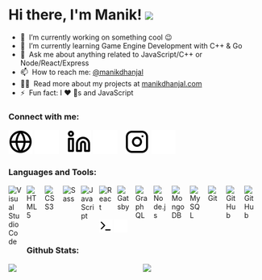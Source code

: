 # Hi there, I'm Manik! <img src="https://media.giphy.com/media/hvRJCLFzcasrR4ia7z/giphy.gif" width="5%">

- 🔭 &nbsp;I’m currently working on something cool :wink:
- 🌱 &nbsp;I’m currently learning Game Engine Development with C++ & Go
- 💬 &nbsp;Ask me about anything related to JavaScript/C++ or Node/React/Express
- 📫 &nbsp;How to reach me: [@manikdhanjal](https://www.linkedin.com/in/manik-s-d/)
- 👨‍💻 &nbsp;Read more about my projects at [manikdhanjal.com](https://www.manikdhanjal.com/)
- ⚡ &nbsp;Fun fact: I :heart: :dog:s and JavaScript


### Connect with me:

[![website](./img/globe-light.svg)](https://manikdhanjal.com#gh-light-mode-only)
[![website](./img/globe-dark.svg)](https://manikdhanjal.com#gh-dark-mode-only)
&nbsp;&nbsp;
[![website](./img/linkedin-light.svg)](https://www.linkedin.com/in/manik-s-d/#gh-light-mode-only)
[![website](./img/linkedin-dark.svg)](https://www.linkedin.com/in/manik-s-d/#gh-dark-mode-only)
&nbsp;&nbsp;
[![website](./img/instagram-light.svg)](https://www.instagram.com/manik_dhanjal/#gh-light-mode-only)
[![website](./img/instagram-dark.svg)](https://www.instagram.com/manik_dhanjal/#gh-dark-mode-only)

### Languages and Tools:

<img align="left" alt="Visual Studio Code" width="26px" src="https://cdn.jsdelivr.net/gh/devicons/devicon/icons/vscode/vscode-original.svg" style="padding-right:10px;" />
<img align="left" alt="HTML5" width="26px" src="https://cdn.jsdelivr.net/gh/devicons/devicon/icons/html5/html5-original.svg" style="padding-right:10px;" />
<img align="left" alt="CSS3" width="26px" src="https://cdn.jsdelivr.net/gh/devicons/devicon/icons/css3/css3-original.svg" style="padding-right:10px;" />
<img align="left" alt="Sass" width="26px" src="https://cdn.jsdelivr.net/gh/devicons/devicon/icons/sass/sass-original.svg" style="padding-right:10px;" />
<img align="left" alt="JavaScript" width="26px" src="https://cdn.jsdelivr.net/gh/devicons/devicon/icons/javascript/javascript-original.svg" style="padding-right:10px;" />
<img align="left" alt="React" width="26px" src="https://cdn.jsdelivr.net/gh/devicons/devicon/icons/react/react-original.svg" style="padding-right:10px;" />
<img align="left" alt="Gatsby" width="26px" src="https://cdn.jsdelivr.net/gh/devicons/devicon/icons/gatsby/gatsby-original.svg" style="padding-right:10px;" />
<img align="left" alt="GraphQL" width="26px" src="https://cdn.jsdelivr.net/gh/devicons/devicon/icons/graphql/graphql-plain.svg" style="padding-right:10px;" />
<img align="left" alt="Node.js" width="26px" src="https://cdn.jsdelivr.net/gh/devicons/devicon/icons/nodejs/nodejs-original.svg" style="padding-right:10px;" />
<img align="left" alt="MongoDB" width="26px" src="https://cdn.jsdelivr.net/gh/devicons/devicon/icons/mongodb/mongodb-original.svg" style="padding-right:10px;" />
<img align="left" alt="MySQL" width="26px" src="https://cdn.jsdelivr.net/gh/devicons/devicon/icons/mysql/mysql-original.svg" style="padding-right:10px;" />
<img align="left" alt="Git" width="26px" src="https://cdn.jsdelivr.net/gh/devicons/devicon/icons/git/git-original.svg" style="padding-right:10px;" />
<img align="left" alt="GitHub" width="26px" src="https://user-images.githubusercontent.com/3369400/139447912-e0f43f33-6d9f-45f8-be46-2df5bbc91289.png#gh-ligh-mode-only" style="padding-right:10px;" />
<img align="left" alt="GitHub" width="26px" src="https://user-images.githubusercontent.com/3369400/139448065-39a229ba-4b06-434b-bc67-616e2ed80c8f.png#gh-dark-mode-only" style="padding-right:10px;" />
<img alt="Terminal" width="26px" src="./img/terminal-light.svg#gh-light-mode-only" />
<img alt="Terminal" width="26px" src="./img/terminal-dark.svg#gh-dark-mode-only" />


### Github Stats:

<img align="left" width="53%" src="https://github-readme-stats.vercel.app/api?username=manik-dhanjal&show_icons=true&theme=radical&include_all_commits=true"/>

<img width="44%" src="https://github-readme-stats.vercel.app/api/top-langs/?username=manik-dhanjal&layout=compact"/>
